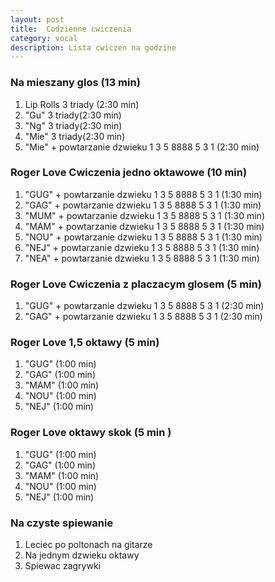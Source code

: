 ```yaml
---
layout: post
title:  Codzienne cwiczenia
category: vocal 
description: Lista cwiczen na godzine
---
```


### Na mieszany glos (13 min)
1. Lip Rolls 3 triady (2:30 min) 
2. "Gu" 3 triady(2:30 min)
3. "Ng" 3 triady(2:30 min)
4. "Mie" 3 triady(2:30 min)
5. "Mie" + powtarzanie dzwieku 1 3 5 8888 5 3 1 (2:30 min)

### Roger Love Cwiczenia jedno oktawowe (10 min)

1. "GUG" + powtarzanie dzwieku 1 3 5 8888 5 3 1 (1:30 min)
2. "GAG" + powtarzanie dzwieku 1 3 5 8888 5 3 1 (1:30 min)
3. "MUM" + powtarzanie dzwieku 1 3 5 8888 5 3 1 (1:30 min)
4. "MAM" + powtarzanie dzwieku 1 3 5 8888 5 3 1 (1:30 min)
5. "NOU" + powtarzanie dzwieku 1 3 5 8888 5 3 1 (1:30 min)
6. "NEJ" + powtarzanie dzwieku 1 3 5 8888 5 3 1 (1:30 min)
7. "NEA" + powtarzanie dzwieku 1 3 5 8888 5 3 1 (1:30 min)

### Roger Love Cwiczenia z placzacym glosem (5 min)
1. "GUG" + powtarzanie dzwieku 1 3 5 8888 5 3 1 (2:30 min)
2. "GAG" + powtarzanie dzwieku 1 3 5 8888 5 3 1 (2:30 min)

### Roger Love 1,5 oktawy (5 min)
1. "GUG" (1:00 min)
2. "GAG" (1:00 min)
3. "MAM" (1:00 min)
4. "NOU" (1:00 min)
5. "NEJ" (1:00 min)

### Roger Love oktawy skok (5 min )
1. "GUG" (1:00 min)
2. "GAG" (1:00 min)
3. "MAM" (1:00 min)
4. "NOU" (1:00 min)
5. "NEJ" (1:00 min)

### Na czyste spiewanie

1. Leciec po poltonach na gitarze
2. Na jednym dzwieku oktawy
3. Spiewac zagrywki